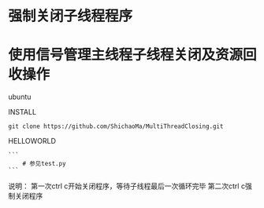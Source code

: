 # 强制关闭子线程程序<br/>
# 使用信号管理主线程子线程关闭及资源回收操作<br/>

ubuntu

INSTALL

    git clone https://github.com/ShichaoMa/MultiThreadClosing.git

HELLOWORLD

    ```
        # 参见test.py
    ```

说明：
    第一次ctrl c开始关闭程序，等待子线程最后一次循环完毕
    第二次ctrl c强制关闭程序
